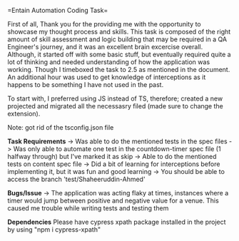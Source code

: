 =Entain Automation Coding Task=

First of all, Thank you for the providing me with the opportunity to showcase my thought process and skills.
This task is composed of the right amount of skill assessment and logic building that may be required in a QA Engineer's journey, and it was an excellent brain excercise overall. Although, it started off with some basic stuff, but eventually required quite a lot of thinking
and needed understanding of how the application was working. Though I timeboxed the task to 2.5 as mentioned in the document. An additional hour was used to get knowledge of interceptions as it happens to be something I have not used in the past.

To start with, I preferred using JS instead of TS, therefore; created a new projected and migrated all the necessasry filed (made sure to change the extension). 

Note: got rid of the tsconfig.json file 


**Task Requirements**
-> Was able to do the mentioned tests in the spec files 
-> Was only able to automate one test in the countdown-timer spec file (1 halfway through) but I've marked it as skip
-> Able to do the mentioned tests on content spec file
-> Did a bit of learning for interceptions before implementing it, but it was fun and good learning
-> You should be able to access the branch 'test/Shaheeruddin-Ahmed'


**Bugs/Issue**
-> The application was acting flaky at times, instances where a timer would jump between positive and negative value for a venue. This caused me trouble while writing tests and testing them


**Dependencies**
Please have cypress xpath package installed in the project by using "npm i cypress-xpath"